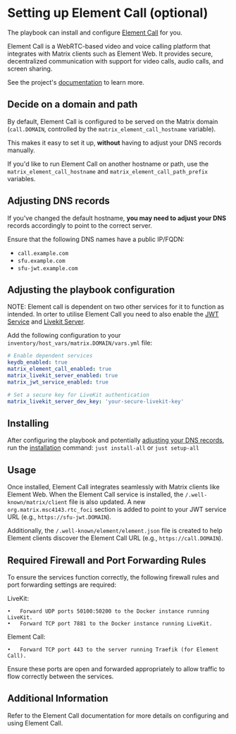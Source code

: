# Setting up Element Call (optional)

The playbook can install and configure [Element Call](https://github.com/vector-im/element-call) for you.

Element Call is a WebRTC-based video and voice calling platform that integrates with Matrix clients such as Element Web. It provides secure, decentralized communication with support for video calls, audio calls, and screen sharing.

See the project's [documentation](https://github.com/vector-im/element-call) to learn more.

## Decide on a domain and path

By default, Element Call is configured to be served on the Matrix domain (`call.DOMAIN`, controlled by the `matrix_element_call_hostname` variable).

This makes it easy to set it up, **without** having to adjust your DNS records manually.

If you'd like to run Element Call on another hostname or path, use the `matrix_element_call_hostname` and `matrix_element_call_path_prefix` variables.

## Adjusting DNS records

If you've changed the default hostname, **you may need to adjust your DNS** records accordingly to point to the correct server.

Ensure that the following DNS names have a public IP/FQDN:
- `call.example.com`
- `sfu.example.com`
- `sfu-jwt.example.com`

## Adjusting the playbook configuration

NOTE: Element call is dependent on two other services for it to function as intended. In orter to utilise Element Call you need to also enable the [JWT Service](configuring-playbook-jwt-service.md) and [Livekit Server](configuring-playbook-livekit-server.md).


Add the following configuration to your `inventory/host_vars/matrix.DOMAIN/vars.yml` file:

```yaml
# Enable dependent services
keydb_enabled: true
matrix_element_call_enabled: true
matrix_livekit_server_enabled: true
matrix_jwt_service_enabled: true

# Set a secure key for LiveKit authentication
matrix_livekit_server_dev_key: 'your-secure-livekit-key'
```

## Installing

After configuring the playbook and potentially [adjusting your DNS records](#adjusting-dns-records), run the [installation](installing.md) command: `just install-all` or `just setup-all`

## Usage
Once installed, Element Call integrates seamlessly with Matrix clients like Element Web. When the Element Call service is installed, the `/.well-known/matrix/client` file is also updated. A new `org.matrix.msc4143.rtc_foci` section is added to point to your JWT service URL (e.g., `https://sfu-jwt.DOMAIN`).

Additionally, the `/.well-known/element/element.json` file is created to help Element clients discover the Element Call URL (e.g., `https://call.DOMAIN`).

## Required Firewall and Port Forwarding Rules

To ensure the services function correctly, the following firewall rules and port forwarding settings are required:

LiveKit:

	•	Forward UDP ports 50100:50200 to the Docker instance running LiveKit.
	•	Forward TCP port 7881 to the Docker instance running LiveKit.

Element Call:

	•	Forward TCP port 443 to the server running Traefik (for Element Call).

Ensure these ports are open and forwarded appropriately to allow traffic to flow correctly between the services.

## Additional Information

Refer to the Element Call documentation for more details on configuring and using Element Call.